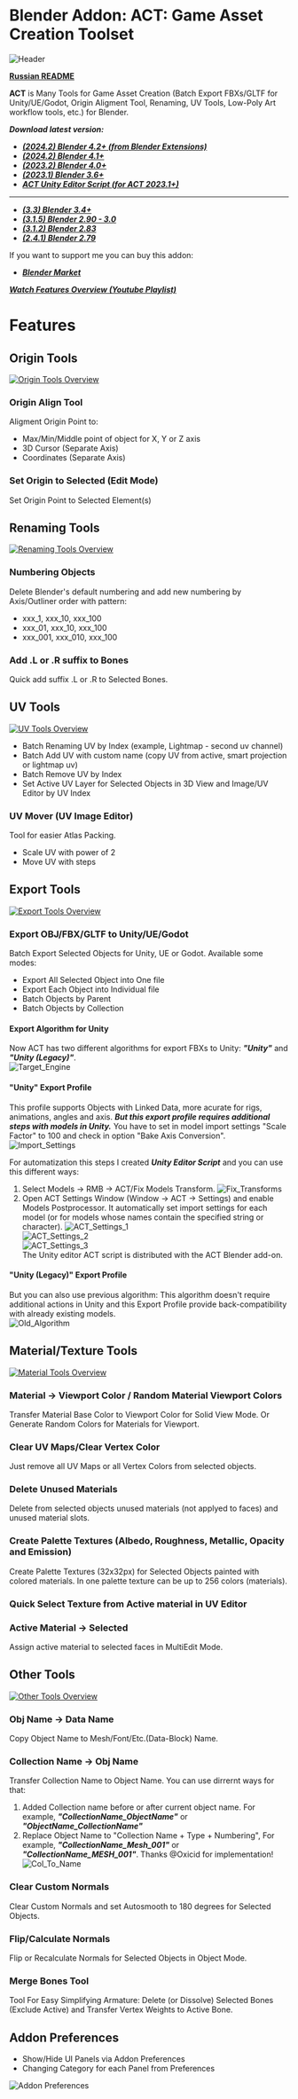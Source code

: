 # Blender Addon: ACT: Game Asset Creation Toolset

![Header](/images/headers/ACT_Header_1920.png)

**[Russian README](/README_ru.md)**

**ACT** is Many Tools for Game Asset Creation (Batch Export FBXs/GLTF for Unity/UE/Godot, Origin Aligment Tool, Renaming, UV Tools, Low-Poly Art workflow tools, etc.) for Blender.

***Download latest version:***

* ***[(2024.2) Blender 4.2+ (from Blender Extensions)](https://extensions.blender.org/add-ons/act-game-asset-creation-toolset/)***
* ***[(2024.2) Blender 4.1+](https://github.com/mrven/Blender-Asset-Creation-Toolset/raw/master/Releases/Asset_Creation_Toolset_2024_2_Bl410.zip)***
* ***[(2023.2) Blender 4.0+](https://github.com/mrven/Blender-Asset-Creation-Toolset/raw/master/Releases/Asset_Creation_Toolset_2023_2_Bl400.zip)***
* ***[(2023.1) Blender 3.6+](https://github.com/mrven/Blender-Asset-Creation-Toolset/raw/master/Releases/Asset_Creation_Toolset_2023_1_Bl361.zip)***
* ***[ACT Unity Editor Script (for ACT 2023.1+)](https://github.com/mrven/Blender-Asset-Creation-Toolset/raw/master/Unity_Plugin/Releases/ACT_2023_1_Unity_Plugin.unitypackage)***
-----------------------------------------------------
* ***[(3.3) Blender 3.4+](https://github.com/mrven/Blender-Asset-Creation-Toolset/raw/master/Releases/Asset_Creation_Toolset_3_3_341.zip)***
* ***[(3.1.5) Blender 2.90 - 3.0](https://github.com/mrven/Blender-Asset-Creation-Toolset/raw/master/Releases/Asset_Creation_Toolset_3_1_5_290.zip)***
* ***[(3.1.2) Blender 2.83](https://github.com/mrven/Blender-Asset-Creation-Toolset/raw/master/Releases/Asset_Creation_Toolset_3_1_2_283.zip)***
* ***[(2.4.1) Blender 2.79](https://github.com/mrven/Blender-Asset-Creation-Toolset/raw/master/Releases/Asset_Creation_Toolset_2_4_1_279.zip)***

If you want to support me you can buy this addon:
* ***[Blender Market](https://blendermarket.com/products/asset-creation-toolset-2024)***


***[Watch Features Overview (Youtube Playlist)](https://www.youtube.com/playlist?list=PLmXnsUZu0CRpLoJD79MC6AQf_phyXP62b)***

# Features
## Origin Tools

[![Origin Tools Overview](https://img.youtube.com/vi/cxcSM-HvMH8/0.jpg)](https://www.youtube.com/watch?v=cxcSM-HvMH8)

### Origin Align Tool
Aligment Origin Point to:
* Max/Min/Middle point of object for X, Y or Z axis
* 3D Cursor (Separate Axis)
* Coordinates (Separate Axis)

### Set Origin to Selected (Edit Mode)
Set Origin Point to Selected Element(s)


## Renaming Tools

[![Renaming Tools Overview](https://img.youtube.com/vi/pqz-mSK8n90/0.jpg)](https://www.youtube.com/watch?v=pqz-mSK8n90)

### Numbering Objects
Delete Blender's default numbering and add new numbering by Axis/Outliner order with pattern:
* xxx_1, xxx_10, xxx_100
* xxx_01, xxx_10, xxx_100
* xxx_001, xxx_010, xxx_100

### Add .L or .R suffix to Bones
Quick add suffix .L or .R to Selected Bones.


## UV Tools

[![UV Tools Overview](https://img.youtube.com/vi/ble4bwOJwjQ/0.jpg)](https://www.youtube.com/watch?v=ble4bwOJwjQ)

* Batch Renaming UV by Index (example, Lightmap - second uv channel)
* Batch Add UV with custom name (copy UV from active, smart projection or lightmap uv)
* Batch Remove UV by Index
* Set Active UV Layer for Selected Objects in 3D View and Image/UV Editor by UV Index

### UV Mover (UV Image Editor)
Tool for easier Atlas Packing.
* Scale UV with power of 2
* Move UV with steps


## Export Tools

[![Export Tools Overview](https://img.youtube.com/vi/XTyvRZLvVUg/0.jpg)](https://www.youtube.com/watch?v=XTyvRZLvVUg)

### Export OBJ/FBX/GLTF to Unity/UE/Godot
Batch Export Selected Objects for Unity, UE or Godot. Available some modes:
* Export All Selected Object into One file
* Export Each Object into Individual file
* Batch Objects by Parent
* Batch Objects by Collection

#### Export Algorithm for Unity
Now ACT has two different algorithms for export FBXs to Unity: ***"Unity"*** and ***"Unity (Legacy)"***.\
![Target_Engine](/images/pngs/2023/01_Target.png)

#### "Unity" Export Profile
This profile supports Objects with Linked Data, more acurate for rigs, animations, angles and axis. ***But this export profile requires additional steps with models in Unity.*** You have to set in model import settings "Scale Factor" to 100 and check in option "Bake Axis Conversion".\
![Import_Settings](/images/pngs/2023/02_Import_Settings.png)

For automatization this steps I created ***Unity Editor Script*** and you can use this different ways:
1. Select Models -> RMB -> ACT/Fix Models Transform.
![Fix_Transforms](/images/pngs/2023/03_Fix_Transforms.png)
2. Open ACT Settings Window (Window -> ACT -> Settings) and enable Models Postprocessor. It automatically set import settings for each model (or for models whose names contain the specified string or character).
![ACT_Settings_1](/images/pngs/2023/04_ACT_Settings_1.png)\
![ACT_Settings_2](/images/pngs/2023/05_ACT_Settings_2.png)\
![ACT_Settings_3](/images/pngs/2023/06_ACT_Settings_3.png)\
The Unity editor ACT script is distributed with the ACT Blender add-on.

#### "Unity (Legacy)" Export Profile
But you can also use previous algorithm: This algorithm doesn't require additional actions in Unity and this Export Profile provide back-compatibility with already existing models.\
![Old_Algorithm](/images/pngs/2023/07_Old_Algorithm.png)


## Material/Texture Tools

[![Material Tools Overview](https://img.youtube.com/vi/WY9vJja1nqw/0.jpg)](https://www.youtube.com/watch?v=WY9vJja1nqw)

### Material -> Viewport Color / Random Material Viewport Colors
Transfer Material Base Color to Viewport Color for Solid View Mode. Or Generate Random Colors for Materials for Viewport.

### Clear UV Maps/Clear Vertex Color
Just remove all UV Maps or all Vertex Colors from selected objects.

### Delete Unused Materials
Delete from selected objects unused materials (not applyed to faces) and unused material slots.

### Create Palette Textures (Albedo, Roughness, Metallic, Opacity and Emission)
Create Palette Textures (32x32px) for Selected Objects painted with colored materials. In one palette texture can be up to 256 colors (materials).

### Quick Select Texture from Active material in UV Editor

### Active Material -> Selected
Assign active material to selected faces in MultiEdit Mode.


## Other Tools

[![Other Tools Overview](https://img.youtube.com/vi/n8ZBI3KZ47Y/0.jpg)](https://www.youtube.com/watch?v=n8ZBI3KZ47Y)

### Obj Name -> Data Name
Copy Object Name to Mesh/Font/Etc.(Data-Block) Name.

### Collection Name -> Obj Name
Transfer Collection Name to Object Name. You can use dirrernt ways for that:
1. Added Collection name before or after current object name. For example, ***"CollectionName_ObjectName"*** or ***"ObjectName_CollectionName"***
2. Replace Object Name to "Collection Name + Type + Numbering", For example, ***"CollectionName_Mesh_001"*** or ***"CollectionName_MESH_001"***. Thanks @Oxicid for implementation!\
![Col_To_Name](/images/pngs/2023/09_Col_To_Name.png)

### Clear Custom Normals
Clear Custom Normals and set Autosmooth to 180 degrees for Selected Objects.

### Flip/Calculate Normals
Flip or Recalculate Normals for Selected Objects in Object Mode.

### Merge Bones Tool
Tool For Easy Simplifying Armature: Delete (or Dissolve) Selected Bones (Exclude Active) and Transfer Vertex Weights to Active Bone.

## Addon Preferences
* Show/Hide UI Panels via Addon Preferences
* Changing Category for each Panel from Preferences

![Addon Preferences](/images/pngs/01_Addon_Prefs.png)
